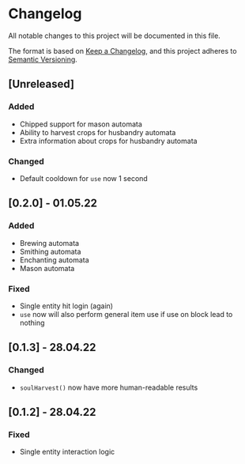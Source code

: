 # Changelog
All notable changes to this project will be documented in this file.

The format is based on [Keep a Changelog](https://keepachangelog.com/en/1.0.0/),
and this project adheres to [Semantic Versioning](https://semver.org/spec/v2.0.0.html).

## [Unreleased]

### Added

- Chipped support for mason automata
- Ability to harvest crops for husbandry automata
- Extra information about crops for husbandry automata

### Changed

- Default cooldown for `use` now 1 second

## [0.2.0] - 01.05.22

### Added

- Brewing automata
- Smithing automata
- Enchanting automata
- Mason automata

### Fixed

- Single entity hit login (again)
- `use` now will also perform general item use if use on block lead to nothing

## [0.1.3] - 28.04.22

### Changed

- `soulHarvest()` now have more human-readable results

## [0.1.2] - 28.04.22 

### Fixed

- Single entity interaction logic
